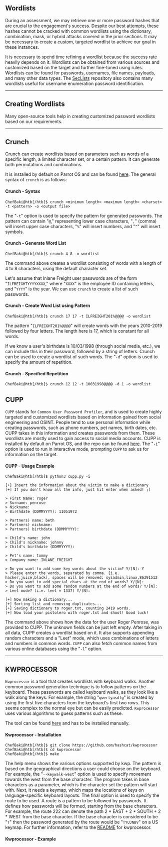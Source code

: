 
## Wordlists

During an assessment, we may retrieve one or more password hashes that are crucial to the engagement's success. Despite our best attempts, these hashes cannot be cracked with common wordlists using the dictionary, combination, mask, or hybrid attacks covered in the prior sections. It may be necessary to create a custom, targeted wordlist to achieve our goal in these instances.

It is necessary to spend time refining a wordlist because the success rate heavily depends on it. Wordlists can be obtained from various sources and customized based on the target and further fine-tuned using rules. Wordlists can be found for passwords, usernames, file names, payloads, and many other data types. The [SecLists](https://github.com/danielmiessler/SecLists) repository also contains many wordlists useful for username enumeration password identification.

---

## Creating Wordlists

Many open-source tools help in creating customized password wordlists based on our requirements.

---

## Crunch

Crunch can create wordlists based on parameters such as words of a specific length, a limited character set, or a certain pattern. It can generate both permutations and combinations.

It is installed by default on Parrot OS and can be found [here](https://sourceforge.net/projects/crunch-wordlist/). The general syntax of `crunch` is as follows:

#### Crunch - Syntax

```shell-session
ChefBaki@htb[/htb]$ crunch <minimum length> <maximum length> <charset> -t <pattern> -o <output file>
```

The "`-t`" option is used to specify the pattern for generated passwords. The pattern can contain "`@`," representing lower case characters, "`,`" (comma) will insert upper case characters, "`%`" will insert numbers, and "`^`" will insert symbols.

#### Crunch - Generate Word List

```shell-session
ChefBaki@htb[/htb]$ crunch 4 8 -o wordlist
```

The command above creates a wordlist consisting of words with a length of 4 to 8 characters, using the default character set.

Let's assume that Inlane Freight user passwords are of the form "`ILFREIGHTYYYYXXXX`," where "`XXXX`" is the employee ID containing letters, and "`YYYY`" is the year. We can use `crunch` to create a list of such passwords.

#### Crunch - Create Word List using Pattern

```shell-session
ChefBaki@htb[/htb]$ crunch 17 17 -t ILFREIGHT201%@@@@ -o wordlist
```

The pattern "`ILFREIGHT201%@@@@`" will create words with the years 2010-2019 followed by four letters. The length here is 17, which is constant for all words.

If we know a user's birthdate is 10/03/1998 (through social media, etc.), we can include this in their password, followed by a string of letters. Crunch can be used to create a wordlist of such words. The "`-d`" option is used to specify the amount of repetition.

#### Crunch - Specified Repetition

```shell-session
ChefBaki@htb[/htb]$ crunch 12 12 -t 10031998@@@@ -d 1 -o wordlist
```

## CUPP

`CUPP` stands for `Common User Password Profiler`, and is used to create highly targeted and customized wordlists based on information gained from social engineering and OSINT. People tend to use personal information while creating passwords, such as phone numbers, pet names, birth dates, etc. CUPP takes in this information and creates passwords from them. These wordlists are mostly used to gain access to social media accounts. CUPP is installed by default on Parrot OS, and the repo can be found [here](https://github.com/Mebus/cupp). The "`-i`" option is used to run in interactive mode, prompting `CUPP` to ask us for information on the target.

#### CUPP - Usage Example

```shell-session
ChefBaki@htb[/htb]$ python3 cupp.py -i

[+] Insert the information about the victim to make a dictionary
[+] If you don't know all the info, just hit enter when asked! ;)

> First Name: roger
> Surname: penrose
> Nickname:      
> Birthdate (DDMMYYYY): 11051972

> Partners) name: beth
> Partners) nickname:
> Partners) birthdate (DDMMYYYY):

> Child's name: john
> Child's nickname: johnny
> Child's birthdate (DDMMYYYY):

> Pet's name: tommy
> Company name: INLANE FREIGHT

> Do you want to add some key words about the victim? Y/[N]: Y
> Please enter the words, separated by comma. [i.e. hacker,juice,black], spaces will be removed: sysadmin,linux,86391512
> Do you want to add special chars at the end of words? Y/[N]:
> Do you want to add some random numbers at the end of words? Y/[N]:
> Leet mode? (i.e. leet = 1337) Y/[N]:

[+] Now making a dictionary...
[+] Sorting list and removing duplicates...
[+] Saving dictionary to roger.txt, counting 2419 words.
[+] Now load your pistolero with roger.txt and shoot! Good luck!
```

The command above shows how the data for the user Roger Penrose, was provided to CUPP. The unknown fields can be just left empty. After taking in all data, CUPP creates a wordlist based on it. It also supports appending random characters and a "Leet" mode, which uses combinations of letters and numbers in common words. `CUPP` can also fetch common names from various online databases using the "`-l`" option.

---

## KWPROCESSOR

`Kwprocessor` is a tool that creates wordlists with keyboard walks. Another common password generation technique is to follow patterns on the keyboard. These passwords are called keyboard walks, as they look like a walk along the keys. For example, the string "`qwertyasdfg`" is created by using the first five characters from the keyboard's first two rows. This seems complex to the normal eye but can be easily predicted. `Kwprocessor` uses various algorithms to guess patterns such as these.

The tool can be found [here](https://github.com/hashcat/kwprocessor) and has to be installed manually.

#### Kwprocessor - Installation

```shell-session
ChefBaki@htb[/htb]$ git clone https://github.com/hashcat/kwprocessor
ChefBaki@htb[/htb]$ cd kwprocessor
ChefBaki@htb[/htb]$ make
```

The help menu shows the various options supported by kwp. The pattern is based on the geographical directions a user could choose on the keyboard. For example, the "`--keywalk-west`" option is used to specify movement towards the west from the base character. The program takes in base characters as a parameter, which is the character set the pattern will start with. Next, it needs a keymap, which maps the locations of keys on language-specific keyboard layouts. The final option is used to specify the route to be used. A route is a pattern to be followed by passwords. It defines how passwords will be formed, starting from the base characters. For example, the route 222 can denote the path 2 * EAST + 2 * SOUTH + 2 * WEST from the base character. If the base character is considered to be "`T`" then the password generated by the route would be "`TYUJNBV`" on a US keymap. For further information, refer to the [README](https://github.com/hashcat/kwprocessor#routes) for kwprocessor.

#### Kwprocessor - Example









